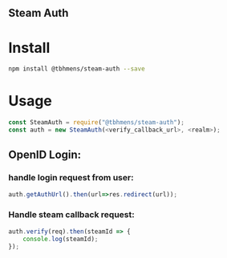 Steam Auth
-------------

# Install
```sh
npm install @tbhmens/steam-auth --save
```
# Usage
```js
const SteamAuth = require("@tbhmens/steam-auth");
const auth = new SteamAuth(<verify_callback_url>, <realm>);
```
## OpenID Login:
### handle login request from user: 
```js
auth.getAuthUrl().then(url=>res.redirect(url));
```
### Handle steam callback request: 
```js
auth.verify(req).then(steamId => {
	console.log(steamId);
});
```

